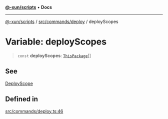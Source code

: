 [**@-xun/scripts**](../../../../README.md) • **Docs**

***

[@-xun/scripts](../../../../README.md) / [src/commands/deploy](../README.md) / deployScopes

# Variable: deployScopes

> `const` **deployScopes**: [`ThisPackage`](../../../configure/enumerations/ThisPackageGlobalScope.md#thispackage)[]

## See

[DeployScope](../../../configure/enumerations/ThisPackageGlobalScope.md)

## Defined in

[src/commands/deploy.ts:46](https://github.com/Xunnamius/xscripts/blob/ba9f63839da3826ddc001b87c07464b3feaa49e7/src/commands/deploy.ts#L46)
